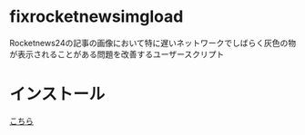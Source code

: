 # fixrocketnewsimgload
Rocketnews24の記事の画像において特に遅いネットワークでしばらく灰色の物が表示されることがある問題を改善するユーザースクリプト

# インストール
[こちら](https://github.com/stm7128/fixrocketnewsimgload/raw/main/fix.user.js)
